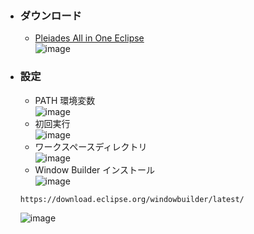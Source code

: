 - ### ダウンロード
    - [Pleiades All in One Eclipse](https://mergedoc.osdn.jp/)\
    ![image](https://user-images.githubusercontent.com/1501327/187071974-8d0dd5f6-0e94-44b3-bde7-f9c5fde87079.png)

- ### 設定
    - PATH 環境変数\
    ![image](https://user-images.githubusercontent.com/1501327/187073076-9ef19980-e7c7-470b-8334-aaa86a9bce18.png)
    - 初回実行\
    ![image](https://user-images.githubusercontent.com/1501327/187073143-6ab73d18-758b-437f-a9c8-69b5a4f06781.png)
    - ワークスペースディレクトリ\
    ![image](https://user-images.githubusercontent.com/1501327/187073226-7702d935-03c2-44a4-8d43-8844e300d038.png)
    - Window Builder インストール\
    ![image](https://user-images.githubusercontent.com/1501327/187073324-caa4f595-848f-4d65-9924-9a4c116a9887.png)<br>
    ```
    https://download.eclipse.org/windowbuilder/latest/
    ```
    ![image](https://user-images.githubusercontent.com/1501327/187073422-a0ee853e-df83-426c-a934-a0356905f6bd.png)

